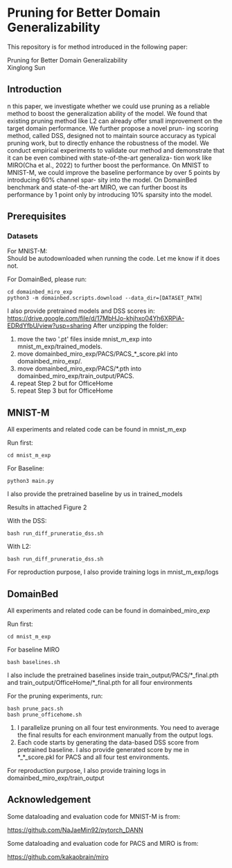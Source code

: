 # Pruning for Better Domain Generalizability

This repository is for method introduced in the following paper:

Pruning for Better Domain Generalizability\
Xinglong Sun

## Introduction
n this paper, we investigate whether we could
use pruning as a reliable method to boost the
generalization ability of the model. We found
that existing pruning method like L2 can already
offer small improvement on the target domain
performance. We further propose a novel prun-
ing scoring method, called DSS, designed not
to maintain source accuracy as typical pruning
work, but to directly enhance the robustness of
the model. We conduct empirical experiments to
validate our method and demonstrate that it can
be even combined with state-of-the-art generaliza-
tion work like MIRO(Cha et al., 2022) to further
boost the performance. On MNIST to MNIST-M,
we could improve the baseline performance by
over 5 points by introducing 60% channel spar-
sity into the model. On DomainBed benchmark
and state-of-the-art MIRO, we can further boost
its performance by 1 point only by introducing
10% sparsity into the model.

<!-- <div align="center">
  <img src="Figs/flowchart_resize.png" width="100%">
  Overview of our method.
</div> -->

## Prerequisites
### Datasets

For MNIST-M:\
Should be autodownloaded when running the code. Let me know if it does not.

For DomainBed, please run:
```
cd domainbed_miro_exp
python3 -m domainbed.scripts.download --data_dir=[DATASET_PATH]
```

I also provide pretrained models and DSS scores in:\
https://drive.google.com/file/d/17MbHJo-khjhxo04Yh6XRPiA-EDRdYfbU/view?usp=sharing
After unzipping the folder:
1. move the two '.pt' files inside mnist_m_exp into mnist_m_exp/trained_models.
2. move domainbed_miro_exp/PACS/PACS_*_score.pkl into domainbed_miro_exp/.
3. move domainbed_miro_exp/PACS/*.pth into domainbed_miro_exp/train_output/PACS.
4. repeat Step 2 but for OfficeHome
5. repeat Step 3 but for OfficeHome

## MNIST-M
All experiments and related code can be found in mnist_m_exp

Run first:
```
cd mnist_m_exp
```

For Baseline:
```
python3 main.py
```
I also provide the pretrained baseline by us in trained_models

Results in attached Figure 2

With the DSS:
```
bash run_diff_pruneratio_dss.sh
```
With L2:
```
bash run_diff_pruneratio_dss.sh
```
For reproduction purpose, I also provide training logs in mnist_m_exp/logs

## DomainBed
All experiments and related code can be found in domainbed_miro_exp

Run first:
```
cd mnist_m_exp
```

For baseline MIRO
```
bash baselines.sh
```
I also include the pretrained baselines inside train_output/PACS/\*_final.pth and train_output/OfficeHome/\*_final.pth for all four environments

For the pruning experiments, run:
```
bash prune_pacs.sh
bash prune_officehome.sh
```
1. I parallelize pruning on all four test environments. You need to average the final results for each environment manually from the output logs.
2. Each code starts by generating the data-based DSS score from pretrained baseline. I also provide generated score by me in \*_\*_score.pkl for PACS and all four test environments.

For reproduction purpose, I also provide training logs in domainbed_miro_exp/train_output

## Acknowledgement
Some dataloading and evaluation code for MNIST-M is from:

https://github.com/NaJaeMin92/pytorch_DANN

Some dataloading and evaluation code for PACS and MIRO is from:

https://github.com/kakaobrain/miro


